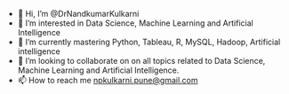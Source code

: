 - 👋 Hi, I’m @DrNandkumarKulkarni
- 👀 I’m interested in Data Science, Machine Learning and Artificial Intelligence
- 🌱 I’m currently mastering Python, Tableau, R, MySQL, Hadoop, Artificial intelligence 
- 💞️ I’m looking to collaborate on on all topics related to Data Science, Machine Learning and Artificial Intelligence.
- 📫 How to reach me npkulkarni.pune@gmail.com

<!---
DrNandkumarKulkarni/DrNandkumarKulkarni is a ✨ special ✨ repository because its `README.md` (this file) appears on your GitHub profile.
You can click the Preview link to take a look at your changes.
--->
